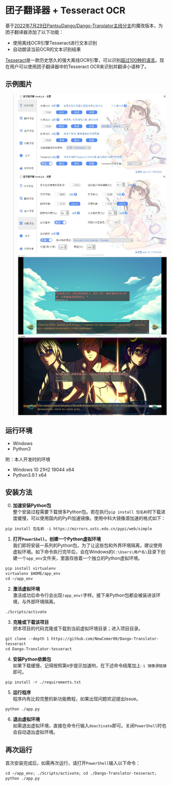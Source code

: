 # 团子翻译器 + Tesseract OCR
基于[2022年7月29日PantsuDango/Dango-Translator主线分支](https://github.com/PantsuDango/Dango-Translator/tree/14c8d0bfb4d1398a84331f7765c74a4ba9b6b274)的魔改版本，为团子翻译器添加了以下功能：
- 使用离线OCR引擎Tesseract进行文本识别
- 自动朗读当前OCR的文本识别结果

[Tesseract](https://github.com/tesseract-ocr/tesseract)是一款历史悠久的强大离线OCR引擎，可以识别[超过100种的语言](https://tesseract-ocr.github.io/tessdoc/Data-Files-in-different-versions.html)。现在用户可以使用团子翻译器中的Tesseract OCR来识别并翻译小语种了。

## 示例图片
> <img src="assets/tesseract_ui.jpg" alt="assets/tesseract_ui.jpg">
> <img src="assets/reader_ui.jpg" alt="assets/reader_ui.jpg">
> <img src="assets/tesseract_demo_rus1.jpg" alt="assets/tesseract_demo_rus1.jpg">
> <img src="assets/tesseract_demo_rus2.jpg" alt="assets/tesseract_demo_rus2.jpg">

## 运行环境
- Windows
- Python3

附：本人开发时的环境
- Windows 10 21H2 19044 x64
- Python3.9.1 x64

## 安装方法
0. **加速安装Python包**  
整个安装过程需要下载很多Python包。若在执行`pip install 包名称`时下载进度缓慢，可以使用国内的PyPi加速镜像。使用中科大镜像源加速的格式如下：
```
pip install 包名称 -i https://mirrors.ustc.edu.cn/pypi/web/simple
```

1. **打开`PowerShell`，创建一个Python虚拟环境**  
我们即将安装一系列的Python包，为了让这些包和外界环境隔离，建议使用虚拟环境。如下命令执行完毕后，会在Windows的`C:\Users\用户名\`目录下创建一个`app_env`文件夹，里面存放着一个独立的Python虚拟环境。
```
pip install virtualenv
virtualenv $HOME/app_env
cd ~/app_env
```

2. **激活虚拟环境**  
激活成功后命令行会出现`(app_env)`字样。接下来Python包都会被装进该环境，与外部环境隔离。
```
./Scripts/activate
```

3. **克隆或下载该项目**  
把本项目的代码克隆或下载到当前虚拟环境目录；进入项目目录。
```
git clone --depth 1 https://github.com/NewComer00/Dango-Translator-tesseract
cd Dango-Translator-tesseract
```

4. **安装Python依赖包**  
如果下载缓慢，记得按照第`0`步提示加速哟，在下述命令结尾加上`-i 镜像源链接`即可。
```
pip install -r ./requirements.txt
```

5. **运行程序**  
程序内有比较完整的新功能教程，如果出现问题欢迎提出Issue。
```
python ./app.py
```

6. **退出虚拟环境**  
如需退出虚拟环境，直接在命令行输入`deactivate`即可。关闭`PowerShell`时也会自动退出虚拟环境。

## 再次运行
首次安装完成后，如需再次运行，请打开`PowerShell`输入以下命令：
```
cd ~/app_env; ./Scripts/activate; cd ./Dango-Translator-tesseract; python ./app.py
```
